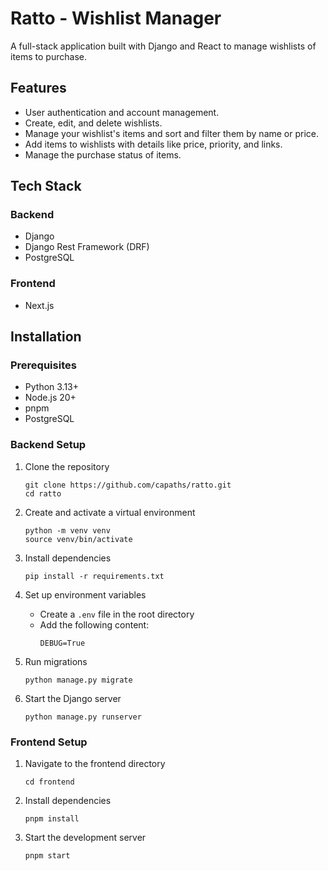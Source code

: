 # Ratto - Wishlist Manager

A full-stack application built with Django and React to manage wishlists of items to purchase.

## Features

- User authentication and account management.
- Create, edit, and delete wishlists.
- Manage your wishlist's items and sort and filter them by name or price.
- Add items to wishlists with details like price, priority, and links.
- Manage the purchase status of items.

## Tech Stack

### Backend

- Django
- Django Rest Framework (DRF)
- PostgreSQL

### Frontend

- Next.js

## Installation

### Prerequisites
- Python 3.13+
- Node.js 20+
- pnpm
- PostgreSQL

### Backend Setup

1. Clone the repository
   ```
   git clone https://github.com/capaths/ratto.git
   cd ratto
   ```

2. Create and activate a virtual environment
   ```
   python -m venv venv
   source venv/bin/activate
   ```

3. Install dependencies
   ```
   pip install -r requirements.txt
   ```

4. Set up environment variables
   - Create a `.env` file in the root directory
   - Add the following content:
     ```
     DEBUG=True
     ```

5. Run migrations
   ```
   python manage.py migrate
   ```

6. Start the Django server
   ```
   python manage.py runserver
   ```

### Frontend Setup

1. Navigate to the frontend directory
   ```
   cd frontend
   ```

2. Install dependencies
   ```
   pnpm install
   ```

3. Start the development server
   ```
   pnpm start
   ```
